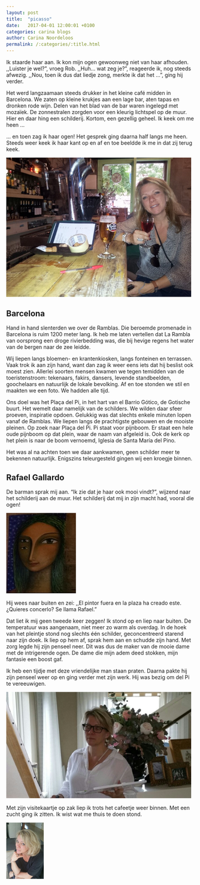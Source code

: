 ```yaml
---
layout: post
title:  "picasso"
date:   2017-04-01 12:00:01 +0100
categories: carina blogs
author: Carina Noordeloos
permalink: /:categories/:title.html
---
```


Ik staarde haar aan. Ik kon mijn ogen gewoonweg niet van haar afhouden. ,,Luister je wel?”, vroeg Rob. ,,Huh... wat zeg je?”, reageerde ik, nog steeds afwezig. ,,Nou, toen ik dus dat liedje zong, merkte ik dat het ...”, ging hij verder.

Het werd langzaamaan steeds drukker in het kleine café midden in Barcelona. We zaten op kleine krukjes aan een lage bar, aten tapas en dronken rode wijn. Delen van het blad van de bar waren ingelegd met mozaïek. De zonnestralen zorgden voor een kleurig lichtspel op de muur. Hier en daar hing een schilderij. Kortom, een gezellig geheel. Ik keek om me heen …

... en toen zag ik haar ogen! Het gesprek ging daarna half langs me heen. Steeds weer keek ik haar kant op en af en toe beeldde ik me in dat zij terug keek.

<div style="margin:0 10px 10px 0"><img src="/assets/picasso 01.jpg"/></div>

<h2> Barcelona </h2>

Hand in hand slenterden we over de Ramblas. Die beroemde promenade in Barcelona is ruim 1200 meter lang. Ik heb me laten vertellen dat La Rambla van oorsprong een droge rivierbedding was, die bij hevige regens het water van de bergen naar de zee leidde.

Wij liepen langs bloemen- en krantenkiosken, langs fonteinen en terrassen. Vaak trok ik aan zijn hand, want dan zag ik weer eens iets dat hij beslist ook moest zien. Allerlei soorten mensen kwamen we tegen temidden van de toeristenstroom: tekenaars, fakirs, dansers, levende standbeelden, goochelaars en natuurlijk de lokale bevolking. Af en toe stonden we stil en maakten we een foto. We hadden alle tijd.

Ons doel was het Plaça del Pi, in het hart van el Barrio Gótico, de Gotische buurt. Het wemelt daar namelijk van de schilders. We wilden daar sfeer proeven, inspiratie opdoen. Gelukkig was dat slechts enkele minuten lopen vanaf de Ramblas. We liepen langs de prachtigste gebouwen en de mooiste pleinen. Op zoek naar Plaça del Pi. Pi staat voor pijnboom. Er staat een hele oude pijnboom op dat plein, waar de naam van afgeleid is. Ook de kerk op het plein is naar de boom vernoemd, Iglesia de Santa María del Pino.

Het was al na achten toen we daar aankwamen, geen schilder meer te bekennen natuurlijk. Enigszins teleurgesteld gingen wij een kroegje binnen.

<h2> Rafael Gallardo </h2>

De barman sprak mij aan. “Ik zie dat je haar ook mooi vindt?”, wijzend naar het schilderij aan de muur. Het schilderij dat mij in zijn macht had, vooral die ogen!

<div style="margin:0 10px 10px 0"><img src="/assets/picasso 02.jpg"/></div>

Hij wees naar buiten en zei: ,,El pintor fuera en la plaza ha creado este. ¿Quieres concerlo? Se llama Rafael.”

Dat liet ik mij geen tweede keer zeggen! Ik stond op en liep naar buiten. De temperatuur was aangenaam, niet meer zo warm als overdag. In de hoek van het pleintje stond nog slechts één schilder, geconcentreerd starend naar zijn doek. Ik liep op hem af, sprak hem aan en schudde zijn hand. Met zorg legde hij zijn penseel neer. Dit was dus de maker van de mooie dame met de intrigerende ogen. De dame die mijn adem deed stokken, mijn fantasie een boost gaf.

Ik heb een tijdje met deze vriendelijke man staan praten. Daarna pakte hij zijn penseel weer op en ging verder met zijn werk. Hij was bezig om del Pi te vereeuwigen.

<div style="margin:0 10px 10px 0"><img src="/assets/picasso 03.jpg"/></div>

Met zijn visitekaartje op zak liep ik trots het cafeetje weer binnen. Met een zucht ging ik zitten. Ik wist wat me thuis te doen stond.

<div style="margin:0 10px 10px 0"><img src="/assets/Carina - profiel 2019.jpg" alt="Carina Noordeloos" width="100"/></div>
